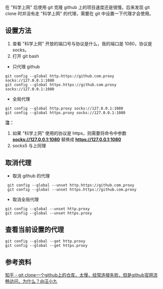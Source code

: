 在 "科学上网" 后使用 git 克隆 github 上的项目速度还是很慢。后来发现 git clone 时并没有走 "科学上网" 的代理，需要在 git 中设置一下代理才会使用。

## 设置方法
1.  查看 "科学上网" 开放的端口号与协议是什么，我的端口是 1080，协议是 socks。
2.  打开 git bash
  - 只代理 github
``` shell
git config --global http.https://github.com.proxy socks://127.0.0.1:1080
git config --global https.https://github.com.proxy socks://127.0.0.1:1080
```
  - 全局代理
``` shell
git config --global http.proxy socks://127.0.0.1:1080
git config --global https.proxy socks://127.0.0.1:1080
```
**注：**

1.  如果 "科学上网" 使用的协议是 https，则需要将命令中参数  **[socks://127.0.0.1:1080](socks://127.0.0.1:1080)** 替换成 **<https://127.0.0.1:1080>**
2.  socks5 与上同理

## 取消代理
- 取消 github 的代理
``` shell
 git config --global --unset http.https://github.com.proxy
 git config --global --unset https.https://github.com.proxy
``` 
-   取消全局代理
``` shell
git config --global --unset http.proxy
git config --global --unset https.proxy
``` 

## 查看当前设置的代理
``` shell
git config --global --get http.proxy
git config --global --get https.proxy
``` 

## 参考资料
[知乎 - git clone一个github上的仓库，太慢，经常连接失败，但是github官网流畅访问，为什么？@汪小九](https://www.zhihu.com/question/27159393)
